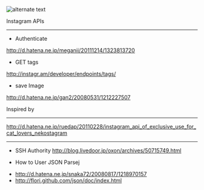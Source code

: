 
![alternate text](https://twimg0-a.akamaihd.net/profile_images/1763306179/AgdLr00CEAAtkrC_reasonably_small.jpeg)



Instagram APIs
___________
* Authenticate
 
http://d.hatena.ne.jp/meganii/20111214/1323813720

* GET tags

http://instagr.am/developer/endpoints/tags/

* save Image

 http://d.hatena.ne.jp/gan2/20080531/1212227507

Inspired by
___________
http://d.hatena.ne.jp/ruedap/20110228/instagram_api_of_exclusive_use_for_cat_lovers_nekostagram

___________
* SSH Authority
http://blog.livedoor.jp/oxon/archives/50715749.html

* How to User JSON Parsej
- http://d.hatena.ne.jp/snaka72/20080817/1218970157
- http://flori.github.com/json/doc/index.html
